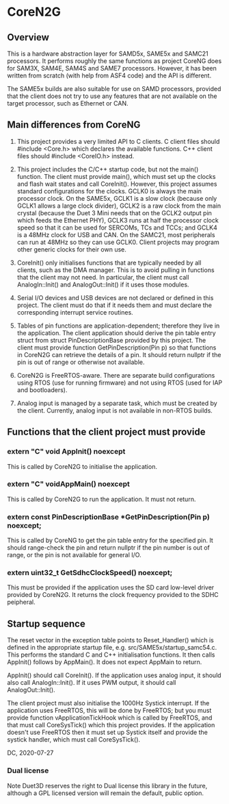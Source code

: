 # CoreN2G

## Overview

This is a hardware abstraction layer for SAMD5x, SAME5x and SAMC21 processors. It performs roughly the same functions as project CoreNG does for SAM3X, SAM4E, SAM4S and SAME7 processors. However, it has been written from scratch (with help from ASF4 code) and the API is different.

The SAME5x builds are also suitable for use on SAMD processors, provided that the client does not try to use any features that are not available on the target processor, such as Ethernet or CAN.

## Main differences from CoreNG

1. This project provides a very limited API to C clients. C client files should #include <Core.h> which declares the available functions. C++ client files should #include <CoreIO.h> instead.

2. This project includes the C/C++ startup code, but not the main() function. The client must provide main(), which must set up the clocks and flash wait states and call CoreInit(). However, this project assumes standard configurations for the clocks. GCLK0 is always the main processor clock. On the SAME5x, GCLK1 is a slow clock (because only GCLK1 allows a large clock divider), GCLK2 is a raw clock from the main crystal (because the Duet 3 Mini needs that on the GCLK2 output pin which feeds the Ethernet PHY), GCLK3 runs at half the processor clock speed so that it can be used for SERCOMs, TCs and TCCs; and GCLK4 is a 48MHz clock for USB and CAN. On the SAMC21, most peripherals can run at 48MHz so they can use GCLK0. Client projects may program other generic clocks for their own use.

3. CoreInit() only initialises functions that are typically needed by all clients, such as the DMA manager. This is to avoid pulling in functions that the client may not need. In particular, the client must call AnalogIn::Init() and AnalogOut::Init() if it uses those modules.

4. Serial I/O devices and USB devices are not declared or defined in this project. The client must do that if it needs them and must declare the corresponding interrupt service routines.

5. Tables of pin functions are application-dependent; therefore they live in the application. The client application should derive the pin table entry struct from struct PinDescriptionBase provided by this project. The client must provide function GetPinDescription(Pin p) so that functions in CoreN2G can retrieve the details of a pin. It should return nullptr if the pin is out of range or otherwise not available.

6. CoreN2G is FreeRTOS-aware. There are separate build configurations using RTOS (use for running firmware) and not using RTOS (used for IAP and bootloaders).

7. Analog input is managed by a separate task, which must be created by the client. Currently, analog input is not available in non-RTOS builds.

## Functions that the client project must provide

### extern "C" void AppInit() noexcept
This is called by CoreN2G to initialise the application.

### extern "C" voidAppMain() noexcept
This is called by CoreN2G to run the application. It must not return.

### extern const PinDescriptionBase \*GetPinDescription(Pin p) noexcept;
This is called by CoreNG to get the pin table entry for the specified pin. It should range-check the pin and return nullptr if the pin number is out of range, or the pin is not available for general I/O.

### extern uint32_t GetSdhcClockSpeed() noexcept;
This must be provided if the application uses the SD card low-level driver provided by CoreN2G. It returns the clock frequency provided to the SDHC peipheral.

## Startup sequence

The reset vector in the exception table points to Reset_Handler() which is defined in the appropriate startup file, e.g. src/SAME5x/startup_samc54.c. This performs the standard C and C++ initialisation functions. It then calls AppInit() follows by AppMain(). It does not expect AppMain to return.

AppInit() should call CoreInit(). If the application uses analog input, it should also call AnalogIn::Init(). If it uses PWM output, it should call AnalogOut::Init().

The client project must also initialise the 1000Hz Systick interrupt. If the application uses FreeRTOS, this will be done by FreeRTOS; but you must provide function vApplicationTickHook which is called by FreeRTOS, and that must call CoreSysTick() which this project provides. If the application doesn't use FreeRTOS then it must set up Systick itself and provide the systick handler, which must call CoreSysTick().

DC, 2020-07-27


### Dual license
Note Duet3D reserves the right to Dual license this library in the future, although a GPL licensed version will remain the default, public option.
